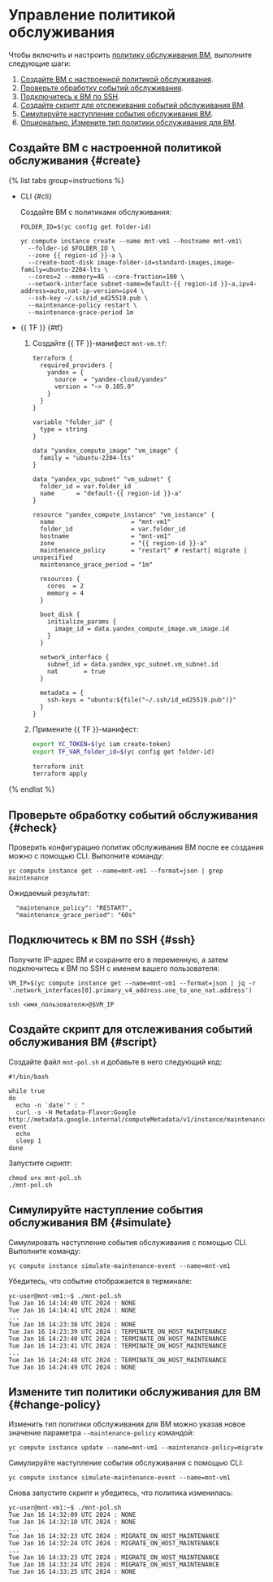 # Управление политикой обслуживания


Чтобы включить и настроить [политику обслуживания ВМ](../../concepts/vm-policies.md), выполните следующие шаги:

1. [Создайте ВМ с настроенной политикой обслуживания](#create).
2. [Проверьте обработку событий обслуживания](#check).
3. [Подключитесь к ВМ по SSH](#ssh).
4. [Создайте скрипт для отслеживания событий обслуживания ВМ](#script).
5. [Симулируйте наступление события обслуживания ВМ](#simulate).
6. [Опционально. Измените тип политики обслуживания для ВМ](#change-policy).

## Создайте ВМ с настроенной политикой обслуживания {#create}

{% list tabs group=instructions %}

- CLI {#cli}

  Создайте ВМ с политиками обслуживания:

  ```
  FOLDER_ID=$(yc config get folder-id)

  yc compute instance create --name mnt-vm1 --hostname mnt-vm1\
    --folder-id $FOLDER_ID \
    --zone {{ region-id }}-a \
    --create-boot-disk image-folder-id=standard-images,image-family=ubuntu-2204-lts \
    --cores=2 --memory=4G --core-fraction=100 \
    --network-interface subnet-name=default-{{ region-id }}-a,ipv4-address=auto,nat-ip-version=ipv4 \
    --ssh-key ~/.ssh/id_ed25519.pub \
    --maintenance-policy restart \
    --maintenance-grace-period 1m
  ```

- {{ TF }} {#tf}

  1. Создайте {{ TF }}-манифест `mnt-vm.tf`:

      ```
      terraform {
        required_providers {
          yandex = {
            source  = "yandex-cloud/yandex"
            version = "~> 0.105.0"
          }
        }
      }

      variable "folder_id" {
        type = string
      }

      data "yandex_compute_image" "vm_image" {
        family = "ubuntu-2204-lts"
      }

      data "yandex_vpc_subnet" "vm_subnet" {
        folder_id = var.folder_id
        name      = "default-{{ region-id }}-a"
      }

      resource "yandex_compute_instance" "vm_instance" {
        name                     = "mnt-vm1"
        folder_id                = var.folder_id
        hostname                 = "mnt-vm1"
        zone                     = "{{ region-id }}-a"
        maintenance_policy       = "restart" # restart| migrate | unspecified
        maintenance_grace_period = "1m"

        resources {
          cores  = 2
          memory = 4
        }

        boot_disk {
          initialize_params {
            image_id = data.yandex_compute_image.vm_image.id
          }
        }

        network_interface {
          subnet_id = data.yandex_vpc_subnet.vm_subnet.id
          nat       = true
        }

        metadata = {
          ssh-keys = "ubuntu:${file("~/.ssh/id_ed25519.pub")}"
        }
      }
      ```

  1. Примените {{ TF }}-манифест:

      ```bash
      export YC_TOKEN=$(yc iam create-token)
      export TF_VAR_folder_id=$(yc config get folder-id)

      terraform init
      terraform apply
      ```

{% endlist %}

## Проверьте обработку событий обслуживания {#check}

Проверить конфигурацию политик обслуживания ВМ после ее создания можно с помощью CLI. Выполните команду:

```
yc compute instance get --name=mnt-vm1 --format=json | grep maintenance
```

Ожидаемый результат:

```
  "maintenance_policy": "RESTART",
  "maintenance_grace_period": "60s"
```

## Подключитесь к ВМ по SSH {#ssh}

Получите IP-адрес ВМ и сохраните его в переменную, а затем подключитесь к ВМ по SSH с именем вашего пользователя:

```
VM_IP=$(yc compute instance get --name=mnt-vm1 --format=json | jq -r '.network_interfaces[0].primary_v4_address.one_to_one_nat.address')

ssh <имя_пользователя>@$VM_IP
```

## Создайте скрипт для отслеживания событий обслуживания ВМ {#script}

Создайте файл `mnt-pol.sh` и добавьте в него следующий код:

```
#!/bin/bash

while true
do 
  echo -n `date`" : "
  curl -s -H Metadata-Flavor:Google http://metadata.google.internal/computeMetadata/v1/instance/maintenance-event
  echo
  sleep 1
done
```

Запустите скрипт:

```
chmod u+x mnt-pol.sh
./mnt-pol.sh
```

## Симулируйте наступление события обслуживания ВМ {#simulate}

Симулировать наступление события обслуживания с помощью CLI. Выполните команду:

```
yc compute instance simulate-maintenance-event --name=mnt-vm1
```

Убедитесь, что событие отображается в терминале:

```
yc-user@mnt-vm1:~$ ./mnt-pol.sh
Tue Jan 16 14:14:40 UTC 2024 : NONE
Tue Jan 16 14:14:41 UTC 2024 : NONE
...
Tue Jan 16 14:23:38 UTC 2024 : NONE
Tue Jan 16 14:23:39 UTC 2024 : TERMINATE_ON_HOST_MAINTENANCE
Tue Jan 16 14:23:40 UTC 2024 : TERMINATE_ON_HOST_MAINTENANCE
Tue Jan 16 14:23:41 UTC 2024 : TERMINATE_ON_HOST_MAINTENANCE
...
Tue Jan 16 14:24:48 UTC 2024 : TERMINATE_ON_HOST_MAINTENANCE
Tue Jan 16 14:24:49 UTC 2024 : NONE
```

## Измените тип политики обслуживания для ВМ {#change-policy}

Изменить тип политики обслуживания для ВМ можно указав новое значение параметра `--maintenance-policy` командой:

```
yc compute instance update --name=mnt-vm1 --maintenance-policy=migrate
```

Симулируйте наступление события обслуживания с помощью CLI:

```
yc compute instance simulate-maintenance-event --name=mnt-vm1
```

Снова запустите скрипт и убедитесь, что политика изменилась:

```
yc-user@mnt-vm1:~$ ./mnt-pol.sh
Tue Jan 16 14:32:09 UTC 2024 : NONE
Tue Jan 16 14:32:10 UTC 2024 : NONE
...
Tue Jan 16 14:32:23 UTC 2024 : MIGRATE_ON_HOST_MAINTENANCE
Tue Jan 16 14:32:24 UTC 2024 : MIGRATE_ON_HOST_MAINTENANCE
...
Tue Jan 16 14:33:23 UTC 2024 : MIGRATE_ON_HOST_MAINTENANCE
Tue Jan 16 14:33:24 UTC 2024 : MIGRATE_ON_HOST_MAINTENANCE
Tue Jan 16 14:33:25 UTC 2024 : NONE
```
